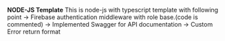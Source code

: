 **NODE-JS Template**
This is node-js with typescript template with following point
  -> Firebase authentication middleware with role base.(code is commented) 
  -> Implemented Swagger for API documentation
  -> Custom Error return format
